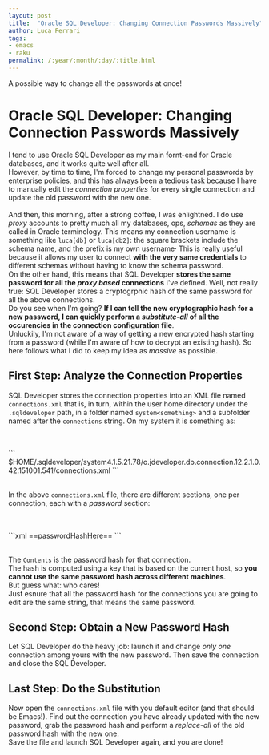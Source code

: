 ```yaml
---
layout: post
title:  "Oracle SQL Developer: Changing Connection Passwords Massively"
author: Luca Ferrari
tags:
- emacs
- raku
permalink: /:year/:month/:day/:title.html
---
```

A possible way to change all the passwords at once!

# Oracle SQL Developer: Changing Connection Passwords Massively

I tend to use Oracle SQL Developer as my main fornt-end for Oracle databases, and it works quite well after all.
<br/>
However, by time to time, I'm forced to change my personal passwords by enterprise policies, and this has always been a tedious task because I have to manually edit the *connection properties* for every single connection and update the old password with the new one.
<br/>
<br/>
And then, this morning, after a strong coffee, I was enlightned.
I do use *proxy* accounts to pretty much all my databases, ops, *schemas* as they are called in Oracle terminology. This means my connection username is something like `luca[db]` or `luca[db2]`: the square brackets include the schema name, and the prefix is my own username· This is really useful because it allows my user to connect **with the very same credentials** to different schemas without having to know the schema password.
<br/>
On the other hand, this means that SQL Developer **stores the same password for all the *proxy based* connections** I've defined. Well, not really true: SQL Developer stores a cryptogrphic hash of the same password for all the above connections.
<br/>
Do you see when I'm going? **If I can tell the new cryptographic hash for a new password, I can quickly perform a *substitute-all* of all the occurencies in the connection configuration file**.
<br/>
Unluckily, I'm not aware of a way of getting a new encrypted hash starting from a password (while I'm aware of how to decrypt an existing hash). So here follows what I did to keep my idea as *massive* as possible.

## First Step: Analyze the Connection Properties

SQL Developer stores the connection properties into an XML file named `connections.xml` that is, in turn, within the user home directory under the `.sqldeveloper` path, in a folder named `system<something>` and a subfolder named after the `connections` string. On my system it is something as:

<br/>
<br/>
```
$HOME/.sqldeveloper/system4.1.5.21.78/o.jdeveloper.db.connection.12.2.1.0.42.151001.541/connections.xml
```
<br/>
<br/>

In the above `connections.xml` file, there are different sections, one per connection, each with a *password* section:


<br/>
<br/>
```xml
 <StringRefAddr addrType="password">
    <Contents>==passwordHashHere==</Contents>
 </StringRefAddr>
```
<br/>
<br/>

The `Contents` is the password hash for that connection.
<br/>
The hash is computed using a key that is based on the current host, so **you cannot use the same password hash across different machines**.
<br/>
But guess what: who cares!
<br/>
Just esnure that all the password hash for the connections you are going to edit are the same string, that means the same password.

## Second Step: Obtain a New Password Hash

Let SQL Developer do the heavy job: launch it and change *only one* connection among yours with the new password. Then save the connection and close the SQL Developer.


## Last Step: Do the Substitution

Now open the `connections.xml` file with you default editor (and that should be Emacs!).
Find out the connection you have already updated with the new password, grab the password hash and perform a *replace-all* of the old password hash with the new one.
<br/>
Save the file and launch SQL Developer again, and you are done!
